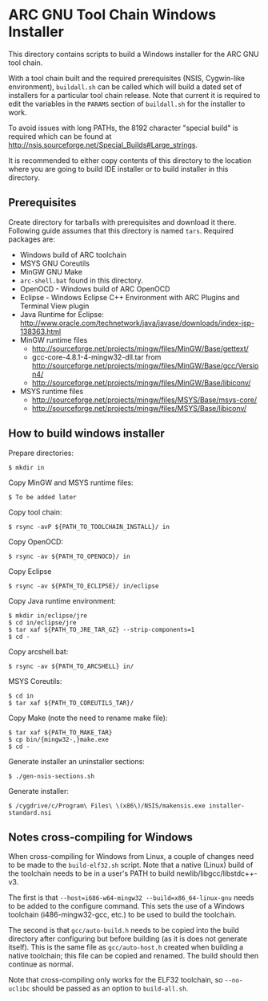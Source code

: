 ARC GNU Tool Chain Windows Installer
====================================

This directory contains scripts to build a Windows installer for the ARC GNU
tool chain.

With a tool chain built and the required prerequisites (NSIS, Cygwin-like
environment), `buildall.sh` can be called which will build a dated set of
installers for a particular tool chain release. Note that current it is
required to edit the variables in the `PARAMS` section of `buildall.sh` for
the installer to work.

To avoid issues with long PATHs, the 8192 character "special build" is required
which can be found at http://nsis.sourceforge.net/Special_Builds#Large_strings.

It is recommended to either copy contents of this directory to the location where you are going to build IDE installer or to build installer in this directory.


Prerequisites
-------------

Create directory for tarballs with prerequisites and download it there.
Following guide assumes that this directory is named `tars`. Required packages
are:
* Windows build of ARC toolchain
* MSYS GNU Coreutils
* MinGW GNU Make
* `arc-shell.bat` found in this directory.
* OpenOCD - Windows build of ARC OpenOCD
* Eclipse - Windows Eclipse C++ Environment with ARC Plugins and Terminal View
  plugin
* Java Runtime for Eclipse:
  http://www.oracle.com/technetwork/java/javase/downloads/index-jsp-138363.html
* MinGW runtime files
  - http://sourceforge.net/projects/mingw/files/MinGW/Base/gettext/
  - gcc-core-4.8.1-4-mingw32-dll.tar from
    http://sourceforge.net/projects/mingw/files/MinGW/Base/gcc/Version4/
  - http://sourceforge.net/projects/mingw/files/MinGW/Base/libiconv/
* MSYS runtime files
  - http://sourceforge.net/projects/mingw/files/MSYS/Base/msys-core/
  - http://sourceforge.net/projects/mingw/files/MSYS/Base/libiconv/


How to build windows installer
------------------------------

Prepare directories:

    $ mkdir in

Copy MinGW and MSYS runtime files:

    $ To be added later

Copy tool chain:

    $ rsync -avP ${PATH_TO_TOOLCHAIN_INSTALL}/ in

Copy OpenOCD:

    $ rsync -av ${PATH_TO_OPENOCD}/ in

Copy Eclipse

    $ rsync -av ${PATH_TO_ECLIPSE}/ in/eclipse

Copy Java runtime environment:

    $ mkdir in/eclipse/jre
    $ cd in/eclipse/jre
    $ tar xaf ${PATH_TO_JRE_TAR_GZ} --strip-components=1
    $ cd -

Copy arcshell.bat:

    $ rsync -av ${PATH_TO_ARCSHELL} in/

MSYS Coreutils:

    $ cd in
    $ tar xaf ${PATH_TO_COREUTILS_TAR}/

Copy Make (note the need to rename make file):

    $ tar xaf ${PATH_TO_MAKE_TAR}
    $ cp bin/{mingw32-,}make.exe
    $ cd -

Generate installer an uninstaller sections:

    $ ./gen-nsis-sections.sh

Generate installer:

    $ /cygdrive/c/Program\ Files\ \(x86\)/NSIS/makensis.exe installer-standard.nsi


Notes cross-compiling for Windows
---------------------------------

When cross-compiling for Windows from Linux, a couple of changes need to be
made to the `build-elf32.sh` script. Note that a native (Linux) build of the
toolchain needs to be in a user's PATH to build newlib/libgcc/libstdc++-v3.

The first is that `--host=i686-w64-mingw32 --build=x86_64-linux-gnu` needs to
be added to the configure command. This sets the use of a Windows toolchain
(i486-mingw32-gcc, etc.) to be used to build the toolchain.

The second is that `gcc/auto-build.h` needs to be copied into the build
directory after configuring but before building (as it is does not generate
itself). This is the same file as `gcc/auto-host.h` created when building a
native toolchain; this file can be copied and renamed. The build should
then continue as normal.

Note that cross-compiling only works for the ELF32 toolchain, so `--no-uclibc`
should be passed as an option to `build-all.sh`.


